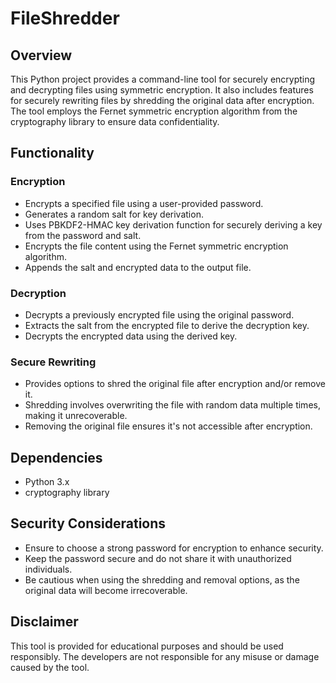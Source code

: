 # FileShredder

## Overview
This Python project provides a command-line tool for securely encrypting and decrypting files using symmetric encryption. It also includes features for securely rewriting files by shredding the original data after encryption. The tool employs the Fernet symmetric encryption algorithm from the cryptography library to ensure data confidentiality.

## Functionality
### Encryption
- Encrypts a specified file using a user-provided password.
- Generates a random salt for key derivation.
- Uses PBKDF2-HMAC key derivation function for securely deriving a key from the password and salt.
- Encrypts the file content using the Fernet symmetric encryption algorithm.
- Appends the salt and encrypted data to the output file.

### Decryption
- Decrypts a previously encrypted file using the original password.
- Extracts the salt from the encrypted file to derive the decryption key.
- Decrypts the encrypted data using the derived key.

### Secure Rewriting
- Provides options to shred the original file after encryption and/or remove it.
- Shredding involves overwriting the file with random data multiple times, making it unrecoverable.
- Removing the original file ensures it's not accessible after encryption.

## Dependencies
- Python 3.x
- cryptography library

## Security Considerations
- Ensure to choose a strong password for encryption to enhance security.
- Keep the password secure and do not share it with unauthorized individuals.
- Be cautious when using the shredding and removal options, as the original data will become irrecoverable.

## Disclaimer
This tool is provided for educational purposes and should be used responsibly. The developers are not responsible for any misuse or damage caused by the tool.